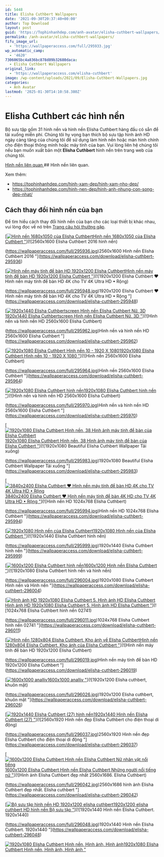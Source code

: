 ```yaml
---
id: 5448
title: Elisha Cuthbert Wallpapers
date: '2021-09-30T20:37:40+00:00'
author: Top Download
layout: post
guid: 'https://Tophinhanhdep.com/anh-avatar/elisha-cuthbert-wallpapers/'
permalink: /anh-avatar/elisha-cuthbert-wallpapers/
fifu_image_url:
  - 'https://wallpaperaccess.com/full/295933.jpg'
wp_automatic_camp:
  - '4620'
7306065bc4a836bc878d89b32680daca:
  - Elisha Cuthbert Wallpapers
original_link:
  - 'https://wallpaperaccess.com/elisha-cuthbert'
image: /wp-content/uploads/2021/09/Elisha-Cuthbert-Wallpapers.jpg
categories:
  - Ảnh Avatar
lastmod: '2025-01-30T14:10:58.380Z'
---
```

# Elisha Cuthbert các hình nền

Bộ sưu tập gồm 31 hình nền và hình nền Elisha Cuthbert hàng đầu có sẵn để tải xuống miễn phí. Chúng tôi hy vọng bạn thích bộ sưu tập hình ảnh HD ngày càng tăng của chúng tôi để sử dụng làm hình nền hoặc màn hình chính cho điện thoại thông minh hoặc máy tính của bạn. Vui lòng liên hệ chúng tôi nếu bạn muốn xuất bản một **Elisha Cuthbert** hình nền trên trang web của chúng tôi.

[Hình nền liên quan ](#related) ## Hình nền liên quan.

   
 Xem thêm:

   
- <https://tophinhanhdep.com/hinh-xam-dep/hinh-xam-nho-dep/>
- <https://tophinhanhdep.com/hinh-nen-dep/hinh-anh-nhung-con-song-dep-nhat/>

## Cách thay đổi hình nền của bạn

Để tìm hiểu cách thay đổi hình nền của bạn cho các loại thiết bị khác nhau, vui lòng đọc về nó trên [Trang câu hỏi thường gặp](https://tophinhanhdep.com/faq/).

  
[[![Hình nền 1680x1050 của Elisha Cuthbert](https://wallpaperaccess.com/full/295933.jpg)Hình nền 1680x1050 của Elisha Cuthbert "](https://wallpaperaccess.com/download/elisha-cuthbert-295933)](![2560x1600 Elisha Cuthbert 2016 hình nền)

(https://wallpaperaccess.com/full/295936.jpg)2560x1600 Hình nền Elisha Cuthbert 2016 "](https://wallpaperaccess.com/download/elisha-cuthbert-295936)

[[![Hình nền máy tính để bàn HD 1920x1200 Elisha Cuthbert](https://wallpaperaccess.com/full/295938.jpg)Hình nền máy tính để bàn HD 1920x1200 Elisha Cuthbert "](https://wallpaperaccess.com/download/elisha-cuthbert-295938)](![1920x1200 Elisha Cuthbert ❤ Hình nền máy tính để bàn HD 4K cho TV 4K Ultra HD • Rộng)

(https://wallpaperaccess.com/full/295948.jpg)1920x1200 Elisha Cuthbert ❤ Hình nền máy tính để bàn HD 4K cho TV 4K Ultra HD • Rộng "](https://wallpaperaccess.com/download/elisha-cuthbert-295948)

[[![1920x1440 Elisha Cuthbertscreen Hình nền Elisha Cuthbert Nữ.  3D](https://wallpaperaccess.com/full/295956.jpg)1920x1440 Elisha Cuthbertscreen Hình nền Elisha Cuthbert Nữ. 3D "](https://wallpaperaccess.com/download/elisha-cuthbert-295956)](![Hình nền và hình nền HD 2560x1600 Elisha Cuthbert)

(https://wallpaperaccess.com/full/295962.jpg)Hình nền và hình nền HD 2560x1600 Elisha Cuthbert "](https://wallpaperaccess.com/download/elisha-cuthbert-295962)

[[![1920x1080 Elisha Cuthbert Hình nền 10 - 1920 X 1080](https://wallpaperaccess.com/full/295963.jpg)1920x1080 Elisha Cuthbert Hình nền 10 - 1920 X 1080 "](https://wallpaperaccess.com/download/elisha-cuthbert-295963)](![Hình nền 2560x1600 Elisha Cuthbert)

(https://wallpaperaccess.com/full/295964.jpg)Hình nền 2560x1600 Elisha Cuthbert "](https://wallpaperaccess.com/download/elisha-cuthbert-295964)

[[![1920x1080 Elisha Cuthbert hình nền](https://wallpaperaccess.com/full/295967.jpg)1920x1080 Elisha Cuthbert hình nền "](https://wallpaperaccess.com/download/elisha-cuthbert-295967)](![Hình nền và hình nền HD 2560x1600 Elisha Cuthbert)

(https://wallpaperaccess.com/full/295970.jpg)Hình nền và hình nền HD 2560x1600 Elisha Cuthbert "](https://wallpaperaccess.com/download/elisha-cuthbert-295970)

[[![1920x1080 Elisha Cuthbert Hình nền, 38 Hình ảnh máy tính để bàn của Elisha Cuthbert](https://wallpaperaccess.com/full/295972.jpg)1920x1080 Elisha Cuthbert Hình nền, 38 Hình ảnh máy tính để bàn của Elisha Cuthbert "](https://wallpaperaccess.com/download/elisha-cuthbert-295972)](![1920x1080 Beautiful Elisha Cuthbert Wallpaper Tải xuống)

(https://wallpaperaccess.com/full/295983.jpg)1920x1080 Beautiful Elisha Cuthbert Wallpaper Tải xuống "](https://wallpaperaccess.com/download/elisha-cuthbert-295983)

[[![3840x2400 Elisha Cuthbert ❤ Hình nền máy tính để bàn HD 4K cho TV 4K Ultra HD • Rộng](https://wallpaperaccess.com/full/295986.jpg)3840x2400 Elisha Cuthbert ❤ Hình nền máy tính để bàn 4K HD cho TV 4K Ultra HD • Rộng "](https://wallpaperaccess.com/download/elisha-cuthbert-295986)](![Hình nền HD 1024x768 Elisha Cuthbert)

(https://wallpaperaccess.com/full/295994.jpg)Hình nền HD 1024x768 Elisha Cuthbert "](https://wallpaperaccess.com/download/elisha-cuthbert-295994)

[[![1920x1080 Hình nền của Elisha Cuthbert](https://wallpaperaccess.com/full/295996.jpg)1920x1080 Hình nền của Elisha Cuthbert "](https://wallpaperaccess.com/download/elisha-cuthbert-295996)](![1920x1440 Elisha Cuthbert hình nền)

(https://wallpaperaccess.com/full/295999.jpg)1920x1440 Elisha Cuthbert hình nền "](https://wallpaperaccess.com/download/elisha-cuthbert-295999)

[[![1600x1200 Elisha Cuthbert hình nền](https://wallpaperaccess.com/full/296001.jpg)1600x1200 Hình nền Elisha Cuthbert "](https://wallpaperaccess.com/download/elisha-cuthbert-296001)](![1920x1080 Elisha Cuthbert hình nền và hình nền)

(https://wallpaperaccess.com/full/296004.jpg)1920x1080 Elisha Cuthbert Hình nền và Hình nền "](https://wallpaperaccess.com/download/elisha-cuthbert-296004)

[[![Hình ảnh HD 1920x1080 Elisha Cuthbert 5. Hình ảnh HD Elisha Cuthbert](https://wallpaperaccess.com/full/296007.jpg)Hình ảnh HD 1920x1080 Elisha Cuthbert 5. Hình ảnh HD Elisha Cuthbert "](https://wallpaperaccess.com/download/elisha-cuthbert-296007)](![1024x768 Elisha Cuthbert hình nền 02741)

(https://wallpaperaccess.com/full/296011.jpg)1024x768 Elisha Cuthbert hình nền 02741 "](https://wallpaperaccess.com/download/elisha-cuthbert-296011)

[[![Hình nền 1280x804 Elisha Cuthbert.  Kho ảnh về Elisha Cuthbert](https://wallpaperaccess.com/full/296014.jpg)Hình nền 1280x804 Elisha Cuthbert. Kho ảnh của Elisha Cuthbert "](https://wallpaperaccess.com/download/elisha-cuthbert-296014)](![Hình nền máy tính để bàn HD 1920x1200 Elisha Cuthbert)

(https://wallpaperaccess.com/full/296019.jpg)Hình nền máy tính để bàn HD 1920x1200 Elisha Cuthbert "](https://wallpaperaccess.com/download/elisha-cuthbert-296019)

[[![1600x1000 analliv](https://wallpaperaccess.com/full/296025.jpg)1600x1000 analliv "](https://wallpaperaccess.com/download/elisha-cuthbert-296025)](![1920x1200 Elisha cuthbert, khuôn mặt)

(https://wallpaperaccess.com/full/296026.jpg)1920x1200 Elisha cuthbert, khuôn mặt "](https://wallpaperaccess.com/download/elisha-cuthbert-296026)

[[![1920x1440 Elisha Cuthbert (27) hình nền](https://wallpaperaccess.com/full/296033.jpg)1920x1440 Hình nền Elisha Cuthbert (27) "](https://wallpaperaccess.com/download/elisha-cuthbert-296033)](![2560x1920 Hình nền đẹp Elisha Cuthbert cho điện thoại di động)

(https://wallpaperaccess.com/full/296037.jpg)2560x1920 Hình nền đẹp Elisha Cuthbert cho điện thoại di động "](https://wallpaperaccess.com/download/elisha-cuthbert-296037)

[[![1600x1200 Elisha Cuthbert Hình nền Elisha Cuthbert Nữ nhân vật nổi tiếng](https://wallpaperaccess.com/full/296041.jpg)1600x1200 Elisha Cuthbert Hình nền Elisha Cuthbert Những người nổi tiếng nữ "](https://wallpaperaccess.com/download/elisha-cuthbert-296041)](![Hình ảnh Elisha Cuthbert đẹp nhất 2560x1686.  Elisha Cuthbert)

(https://wallpaperaccess.com/full/296042.jpg)2560x1686 hình ảnh Elisha Cuthbert đẹp nhất. Elisha cuthbert "](https://wallpaperaccess.com/download/elisha-cuthbert-296042)

[[![Bộ sưu tập hình nền HD 1920x1200 elisha cuthbert](https://wallpaperaccess.com/full/296046.jpg)1920x1200 elisha cuthbert HD hình nền Bộ sưu tập "](https://wallpaperaccess.com/download/elisha-cuthbert-296046)](![1920x1440 Hình nền Elisha Cuthbert.  1920x1440)

(https://wallpaperaccess.com/full/296048.jpg)1920x1440 Hình nền Elisha Cuthbert. 1920x1440 "](https://wallpaperaccess.com/download/elisha-cuthbert-296048)

[![1920x1080 Elisha Cuthbert Hình nền, Hình ảnh, Hình ảnh](https://wallpaperaccess.com/full/296063.jpg)1920x1080 Elisha Cuthbert Hình nền, Hình ảnh, Hình ảnh "](https://wallpaperaccess.com/download/elisha-cuthbert-296063)
